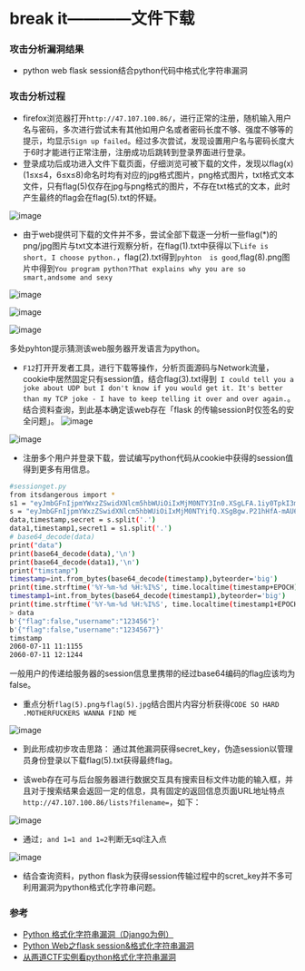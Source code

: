 # break it————文件下载
### 攻击分析漏洞结果
- python web flask session结合python代码中格式化字符串漏洞

### 攻击分析过程
- firefox浏览器打开`http://47.107.100.86/`，进行正常的注册，随机输入用户名与密码，多次进行尝试未有其他如用户名或者密码长度不够、强度不够等的提示，均显示`Sign up failed`。经过多次尝试，发现设置用户名与密码长度大于6时才能进行正常注册，注册成功后跳转到登录界面进行登录。
- 登录成功后成功进入文件下载页面，仔细浏览可被下载的文件，发现以flag(x)(1≤x≤4，6≤x≤8)命名时均有对应的jpg格式图片，png格式图片，txt格式文本文件，只有flag(5)仅存在jpg与png格式的图片，不存在txt格式的文本，此时产生最终的flag会在flag(5).txt的怀疑。

![image](image/breakit-download-10.jpg)

- 由于web提供可下载的文件并不多，尝试全部下载逐一分析一些flag(*)的png/jpg图片与txt文本进行观察分析，在flag(1).txt中获得以下`Life is short, I choose python.`，flag(2).txt得到`pyhton  is good`,flag(8).png图片中得到`You program python?That explains why you are so smart,andsome and sexy`

![image](image/breakit-download-2.jpg)

![image](image/breakit-download-3.jpg)

![image](image/breakit-download-5.jpg)

多处pyhton提示猜测该web服务器开发语言为python。

- `F12`打开开发者工具，进行下载等操作，分析页面源码与Network流量，cookie中居然固定只有session值，结合flag(3).txt得到` I could tell you a joke about UDP but I don't know if you would get it. It's better than my TCP joke - I have to keep telling it over and over again.`。结合资料查询，到此基本确定该web存在「flask 的传输session时仅签名的安全问题」。
  ![image](image/breakit-download-6.jpg)

![image](image/breakit-download-4.jpg)

- 注册多个用户并登录下载，尝试编写python代码从cookie中获得的session值得到更多有用信息。
```bash
#sessionget.py
from itsdangerous import *
s1 = "eyJmbGFnIjpmYWxzZSwidXNlcm5hbWUiOiIxMjM0NTY3In0.XSgLFA.1iy0TpkI3m0PBQ9TUtRJIV7VK38"
s = "eyJmbGFnIjpmYWxzZSwidXNlcm5hbWUiOiIxMjM0NTYifQ.XSgBgw.P21hHfA-mAU6OKY7651LLEhOrgw"
data,timestamp,secret = s.split('.')
data1,timestamp1,secret1 = s1.split('.')
# base64_decode(data)
print("data")
print(base64_decode(data),'\n')
print(base64_decode(data1),'\n')
print("timstamp")
timestamp=int.from_bytes(base64_decode(timestamp),byteorder='big')
print(time.strftime('%Y-%m-%d %H:%I%S', time.localtime(timestamp+EPOCH)))
timestamp1=int.from_bytes(base64_decode(timestamp1),byteorder='big')
print(time.strftime('%Y-%m-%d %H:%I%S', time.localtime(timestamp1+EPOCH)))
> data
b'{"flag":false,"username":"123456"}' 
b'{"flag":false,"username":"1234567"}' 
timstamp
2060-07-11 11:1155
2060-07-11 12:1244
```
一般用户的传递给服务器的session信息里携带的经过base64编码的flag应该均为false。

- 重点分析`flag(5).png与flag(5).jpg`结合图片内容分析获得`CODE SO HARD .MOTHERFUCKERS WANNA FIND ME`

![image](image/breakit-download-1.jpg)

- 到此形成初步攻击思路： 通过其他漏洞获得secret_key，伪造session以管理员身份登录以下载flag(5).txt获得最终flag。

- 该web存在可与后台服务器进行数据交互具有搜索目标文件功能的输入框，并且对于搜索结果会返回一定的信息，具有固定的返回信息页面URL地址特点`http://47.107.100.86/lists?filename=`，如下：

![image](image/breakit-download-7.jpg)

  - 通过`; and 1=1 and 1=2`判断无sql注入点

  ![image](image/breakit-download-8.jpg)

- 结合查询资料，python flask为获得session传输过程中的scret_key并不多可利用漏洞为python格式化字符串问题。

### 参考
- [Python 格式化字符串漏洞（Django为例）](https://www.leavesongs.com/PENETRATION/python-string-format-vulnerability.html)
- [Python Web之flask session&格式化字符串漏洞](https://xz.aliyun.com/t/3569)
- [从两道CTF实例看python格式化字符串漏洞 ](https://www.anquanke.com/post/id/170620#h2-13)
